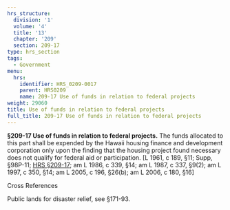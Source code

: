 ```yaml
---
hrs_structure:
  division: '1'
  volume: '4'
  title: '13'
  chapter: '209'
  section: 209-17
type: hrs_section
tags:
  - Government
menu:
  hrs:
    identifier: HRS_0209-0017
    parent: HRS0209
    name: 209-17 Use of funds in relation to federal projects
weight: 29060
title: Use of funds in relation to federal projects
full_title: 209-17 Use of funds in relation to federal projects
---
```

**§209-17 Use of funds in relation to federal projects.** The funds allocated to this part shall be expended by the Hawaii housing finance and development corporation only upon the finding that the housing project found necessary does not qualify for federal aid or participation. [L 1961, c 189, §11; Supp, §98P-11; [HRS §209-17](/title-13/chapter-209/section-209-17/); am L 1986, c 339, §14; am L 1987, c 337, §9(2); am L 1997, c 350, §14; am L 2005, c 196, §26(b); am L 2006, c 180, §16]

Cross References

Public lands for disaster relief, see §171-93.